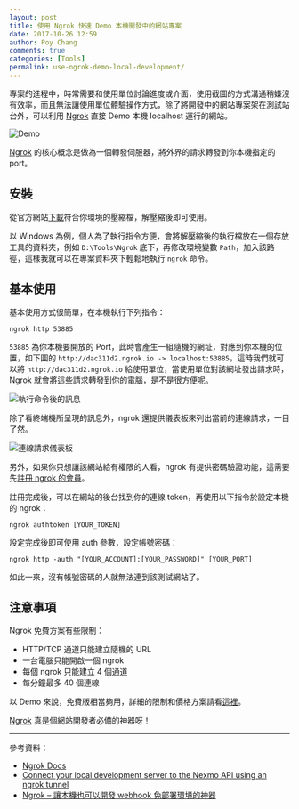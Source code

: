 ```yaml
---
layout: post
title: 使用 Ngrok 快速 Demo 本機開發中的網站專案
date: 2017-10-26 12:59
author: Poy Chang
comments: true
categories: [Tools]
permalink: use-ngrok-demo-local-development/
---
```

專案的進程中，時常需要和使用單位討論進度或介面，使用截圖的方式溝通稍嫌沒有效率，而且無法讓使用單位體驗操作方式，除了將開發中的網站專案架在測試站台外，可以利用 [Ngrok](https://ngrok.com/) 直接 Demo 本機 localhost 運行的網站。

![Demo](https://i.imgur.com/wpgVYu4.png)

[Ngrok](https://ngrok.com/) 的核心概念是做為一個轉發伺服器，將外界的請求轉發到你本機指定的 port。

## 安裝

從官方網站[下載](https://ngrok.com/download)符合你環境的壓縮檔，解壓縮後即可使用。

以 Windows 為例，個人為了執行指令方便，會將解壓縮後的執行檔放在一個存放工具的資料夾，例如 `D:\Tools\Ngrok` 底下，再修改環境變數 `Path`，加入該路徑，這樣我就可以在專案資料夾下輕鬆地執行 `ngrok` 命令。

## 基本使用

基本使用方式很簡單，在本機執行下列指令：

```
ngrok http 53885
```

`53885` 為你本機要開放的 Port，此時會產生一組隨機的網址，對應到你本機的位置，如下圖的 `http://dac311d2.ngrok.io -> localhost:53885`，這時我們就可以將 `http://dac311d2.ngrok.io` 給使用單位，當使用單位對該網址發出請求時，Ngrok 就會將這些請求轉發到你的電腦，是不是很方便呢。

![執行命令後的訊息](https://i.imgur.com/ThtooLz.png)

除了看終端機所呈現的訊息外，ngrok 還提供儀表板來列出當前的連線請求，一目了然。

![連線請求儀表板](https://i.imgur.com/ipqM7pt.png)

另外，如果你只想讓該網站給有權限的人看，ngrok 有提供密碼驗證功能，這需要先[註冊 ngrok 的會員](https://dashboard.ngrok.com/user/login)。

註冊完成後，可以在網站的後台找到你的連線 token，再使用以下指令於設定本機的 ngrok：

```
ngrok authtoken [YOUR_TOKEN]
```

設定完成後即可使用 auth 參數，設定帳號密碼：

```
ngrok http -auth "[YOUR_ACCOUNT]:[YOUR_PASSWORD]" [YOUR_PORT]
```

如此一來，沒有帳號密碼的人就無法連到該測試網站了。

## 注意事項

Ngrok 免費方案有些限制：

* HTTP/TCP 通道只能建立隨機的 URL
* 一台電腦只能開啟一個 ngrok
* 每個 ngrok 只能建立 4 個通道
* 每分鐘最多 40 個連線

以 Demo 來說，免費版相當夠用，詳細的限制和價格方案請看[這裡](https://ngrok.com/pricing)。

[Ngrok](https://ngrok.com/) 真是個網站開發者必備的神器呀！

----------

參考資料：

* [Ngrok Docs](https://ngrok.com/docs)
* [Connect your local development server to the Nexmo API using an ngrok tunnel](https://www.nexmo.com/blog/2017/07/04/local-development-nexmo-ngrok-tunnel-dr/)
* [Ngrok – 讓本機也可以開發 webhook 免部署環境的神器](https://coder.tw/?p=7211)
